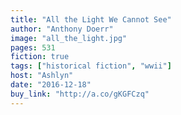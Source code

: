 ```yaml
---
title: "All the Light We Cannot See"
author: "Anthony Doerr"
image: "all_the_light.jpg"
pages: 531
fiction: true
tags: ["historical fiction", "wwii"]
host: "Ashlyn"
date: "2016-12-18"
buy_link: "http://a.co/gKGFCzq"
---
```

